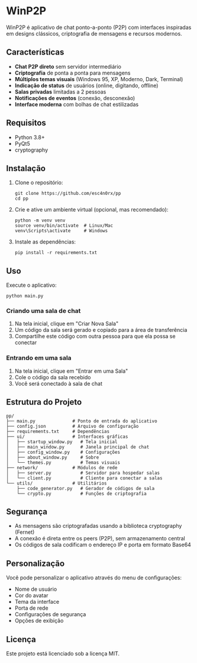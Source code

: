 # WinP2P

WinP2P é aplicativo de chat ponto-a-ponto (P2P) com interfaces inspiradas em designs clássicos, criptografia de mensagens e recursos modernos.

## Características

- **Chat P2P direto** sem servidor intermediário
- **Criptografia** de ponta a ponta para mensagens
- **Múltiplos temas visuais** (Windows 95, XP, Moderno, Dark, Terminal)
- **Indicação de status** de usuários (online, digitando, offline)
- **Salas privadas** limitadas a 2 pessoas
- **Notificações de eventos** (conexão, desconexão)
- **Interface moderna** com bolhas de chat estilizadas

## Requisitos

- Python 3.8+
- PyQt5
- cryptography

## Instalação

1. Clone o repositório:
   ```
   git clone https://github.com/esc4n0rx/pp
   cd pp
   ```

2. Crie e ative um ambiente virtual (opcional, mas recomendado):
   ```
   python -m venv venv
   source venv/bin/activate  # Linux/Mac
   venv\Scripts\activate     # Windows
   ```

3. Instale as dependências:
   ```
   pip install -r requirements.txt
   ```

## Uso

Execute o aplicativo:
```
python main.py
```

### Criando uma sala de chat

1. Na tela inicial, clique em "Criar Nova Sala"
2. Um código da sala será gerado e copiado para a área de transferência
3. Compartilhe este código com outra pessoa para que ela possa se conectar

### Entrando em uma sala

1. Na tela inicial, clique em "Entrar em uma Sala"
2. Cole o código da sala recebido
3. Você será conectado à sala de chat

## Estrutura do Projeto

```
pp/
├── main.py              # Ponto de entrada do aplicativo
├── config.json          # Arquivo de configuração
├── requirements.txt     # Dependências
├── ui/                  # Interfaces gráficas
│   ├── startup_window.py   # Tela inicial
│   ├── main_window.py      # Janela principal de chat
│   ├── config_window.py    # Configurações
│   ├── about_window.py     # Sobre
│   └── themes.py           # Temas visuais
├── network/             # Módulos de rede
│   ├── server.py           # Servidor para hospedar salas
│   └── client.py           # Cliente para conectar a salas
└── utils/               # Utilitários
    ├── code_generator.py   # Gerador de códigos de sala
    └── crypto.py           # Funções de criptografia
```

## Segurança

- As mensagens são criptografadas usando a biblioteca cryptography (Fernet)
- A conexão é direta entre os peers (P2P), sem armazenamento central
- Os códigos de sala codificam o endereço IP e porta em formato Base64

## Personalização

Você pode personalizar o aplicativo através do menu de configurações:
- Nome de usuário
- Cor do avatar
- Tema da interface
- Porta de rede
- Configurações de segurança
- Opções de exibição

## Licença

Este projeto está licenciado sob a licença MIT.